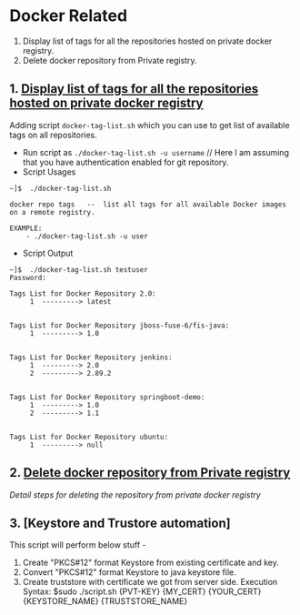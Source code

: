 # Docker Related


1. Display list of tags for all the repositories hosted on private docker registry.
2. Delete docker repository from Private registry.

 ## 1. [Display list of tags for all the repositories hosted on private docker registry](https://github.com/deepforu47/DevOps/blob/master/docker/docker-tag-list.sh)
Adding script `docker-tag-list.sh` which you can use to get list of available tags on all repositories.
* Run script as `./docker-tag-list.sh -u username`  // Here I am assuming that you have authentication enabled for git repository.
* Script Usages
```
~]$  ./docker-tag-list.sh 

docker repo tags   --  list all tags for all available Docker images on a remote registry.

EXAMPLE: 
    - ./docker-tag-list.sh -u user
```
* Script Output
```
~]$  ./docker-tag-list.sh testuser
Password:

Tags List for Docker Repository 2.0:
     1	---------> latest


Tags List for Docker Repository jboss-fuse-6/fis-java:
     1	---------> 1.0


Tags List for Docker Repository jenkins:
     1	---------> 2.0
     2	---------> 2.89.2


Tags List for Docker Repository springboot-demo:
     1	---------> 1.0
     2	---------> 1.1


Tags List for Docker Repository ubuntu:
     1	---------> null
```

## 2. [Delete docker repository from Private registry](https://github.com/deepforu47/DevOps/blob/master/docker/Delete%20docker%20repository%20from%20Private%20registry.md)
 
   *Detail steps for deleting the repository from private docker registry*
        
## 3. [Keystore and Trustore automation]
   This script will perform below stuff - 
   1. Create "PKCS#12" format Keystore from existing certificate and key. 
   2. Convert "PKCS#12" format Keystore to java keystore file.
   3. Create truststore with certificate we got from server side.
   Execution Syntax: $sudo ./script.sh {PVT-KEY} {MY_CERT} {YOUR_CERT} {KEYSTORE_NAME} {TRUSTSTORE_NAME}
   
   
